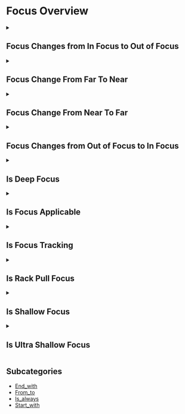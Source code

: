# Focus Overview

<details>
<summary><h2>Focus Changes from In Focus to Out of Focus</h2></summary>


<h3>🔵 Label Name:</h3>
<code>focus_change_from_in_to_out_of_focus</code>


<h3>📖 Definition:</h3>
Does the video start with a sharp focus on a subject or area and then become out of focus?

<details>
<summary><h4> Question (Definition)</h4></summary>

</details>

<details>
<summary><h4> Alternative Question</h4></summary>

- Does the shot begin with a clear, in-focus subject and then become blurry?

- Is there a focus shift where a sharp subject gradually turns out of focus?

- Does the video transition from a well-defined focal point to a blurred frame?

- Is the initial shot crisp but then loses focus over time?

- Does the sequence start with a clear subject before it becomes blurred?

- Is the focus deliberately pulled away, making the subject indistinct?

- Does the shot start sharp but gradually lose focus?

- Is there a gradual shift where the scene moves from clarity to a soft blur?

</details>

<details>
<summary><h4> Prompt (Definition)</h4></summary>

- The video starts with a sharp focus and then becomes out of focus.

</details>

<details>
<summary><h4> Alternative Prompt</h4></summary>

- A video where the subject starts in focus but fades into a blur.

- A scene that begins with a well-defined focal point and then loses clarity.

- A shot where a crisp subject gradually becomes out of focus.

- A video where the depth of field softens as the focal area becomes blurry.

- A sequence where the focus moves away, making the subject indistinct.

- A shot where an initially sharp subject transitions into a blurred frame.

- A video where a clear scene progressively becomes unfocused.

- A scene where the focus starts sharp but gradually blurs over time.

</details>

<h4>🟢 Positive:</h4>
<code>self.cam_setup.focus_info['start'] in ['foreground', 'middle_ground', 'background'] and self.cam_setup.focus_info['end'] == 'out_of_focus' and self.cam_setup.is_rack_pull_focus</code>

<h4>🔴 Negative:</h4>
<code>not (self.cam_setup.focus_info['start'] in ['foreground', 'middle_ground', 'background', 'unknown'] and self.cam_setup.focus_info['end'] in ['out_of_focus', 'unknown'])</code>

</details>

<details>
<summary><h2>Focus Change From Far To Near</h2></summary>


<h3>🔵 Label Name:</h3>
<code>focus_change_from_far_to_near</code>


<h3>📖 Definition:</h3>
Does the focal plane transition from distant to close?

<details>
<summary><h4> Question (Definition)</h4></summary>

</details>

<details>
<summary><h4> Alternative Question</h4></summary>

- Does the focus shift from far to near objects?

- Is there a focus transition to the foreground?

- Does the sharp focus move toward camera?

- Is there a focus pull from distant to close?

- Does the focus change from background to foreground?

- Is there a shift in focus to closer elements?

- Does the focal point move to nearby objects?

- Is there a focus transition toward foreground?

</details>

<details>
<summary><h4> Prompt (Definition)</h4></summary>

- A shot where the focus plane transitions from distant to close.

</details>

<details>
<summary><h4> Alternative Prompt</h4></summary>

- A video with focus moving closer.

- A shot transitioning to near focus.

- A video pulling focus to foreground.

- A shot shifting focus inward.

- A video with approaching focus point.

- A shot changing focus to proximity.

- A video with inward focus shift.

- A shot moving focus closer.

</details>

<h4>🟢 Positive:</h4>
<code>self.cam_setup.focus_change_from_far_to_near is True</code>

<h4>🔴 Negative:</h4>
<code>self.cam_setup.focus_change_from_far_to_near is False</code>

</details>

<details>
<summary><h2>Focus Change From Near To Far</h2></summary>


<h3>🔵 Label Name:</h3>
<code>focus_change_from_near_to_far</code>


<h3>📖 Definition:</h3>
Does the focal plane transition from close to distant?

<details>
<summary><h4> Question (Definition)</h4></summary>

</details>

<details>
<summary><h4> Alternative Question</h4></summary>

- Does the focus shift from near to far objects?

- Is there a focus transition to the background?

- Does the sharp focus move away from camera?

- Is there a focus pull from close to distant?

- Is there a shift in focus to farther elements?

- Does the focal point move to distant objects?

- Is there a focus transition toward background?

</details>

<details>
<summary><h4> Prompt (Definition)</h4></summary>

- A shot where the focus plane transitions from close to distant.

</details>

<details>
<summary><h4> Alternative Prompt</h4></summary>

- A video with focus moving away.

- A shot transitioning to distant focus.

- A video pulling focus to background.

- A shot shifting focus outward.

- A video with retreating focus point.

- A shot changing focus to distance.

- A video with outward focus shift.

- A shot moving focus away.

</details>

<h4>🟢 Positive:</h4>
<code>self.cam_setup.focus_change_from_near_to_far is True</code>

<h4>🔴 Negative:</h4>
<code>self.cam_setup.focus_change_from_near_to_far is False</code>

</details>

<details>
<summary><h2>Focus Changes from Out of Focus to In Focus</h2></summary>


<h3>🔵 Label Name:</h3>
<code>focus_change_from_out_to_in_focus</code>


<h3>📖 Definition:</h3>
Does the video start out of focus and then become in focus?

<details>
<summary><h4> Question (Definition)</h4></summary>

</details>

<details>
<summary><h4> Alternative Question</h4></summary>

- Does the shot begin blurry and then become in focus?

- Is there a focus shift where an unfocused scene becomes in focus?

- Does the video transition from an indistinct blur to being in focus?

- Is the initial shot lacking clarity but then becomes in focus?

- Does the sequence open with a blurred frame that gradually comes into focus?

- Is the focus deliberately adjusted to bring a subject into focus?

- Does the shot start out of focus but then become in focus?

- Is there a gradual shift where the scene moves from a soft blur to being in focus?

</details>

<details>
<summary><h4> Prompt (Definition)</h4></summary>

- The video starts out of focus and then becomes in focus.

</details>

<details>
<summary><h4> Alternative Prompt</h4></summary>

- A video where the scene begins blurry but gradually becomes in focus.

- A sequence that starts out of focus and transitions into in focus.

- A shot where an indistinct, blurred frame sharpens into in focus.

- A video where the depth of field shifts, making the subject in focus over time.

- A sequence where the focus moves from an out-of-focus blur into in focus.

- A shot where the scene starts unfocused and becomes in focus.

- A video where an initially unclear scene gradually resolves into in focus.

- A scene where the focus shifts from an out-of-focus blur to a subject in focus.

</details>

<h4>🟢 Positive:</h4>
<code>self.cam_setup.focus_info['start'] == 'out_of_focus' and self.cam_setup.focus_info['end'] in ['foreground', 'middle_ground', 'background'] and self.cam_setup.is_rack_pull_focus</code>

<h4>🔴 Negative:</h4>
<code>not (self.cam_setup.focus_info['start'] in ['out_of_focus', 'unknown'] and self.cam_setup.focus_info['end'] in ['foreground', 'middle_ground', 'background', 'unknown'])</code>

</details>

<details>
<summary><h2>Is Deep Focus</h2></summary>


<h3>🔵 Label Name:</h3>
<code>is_deep_focus</code>


<h3>📖 Definition:</h3>
Does the video have a deep depth of field, ensuring distant details remain sharp?

<details>
<summary><h4> Question (Definition)</h4></summary>

</details>

<details>
<summary><h4> Alternative Question</h4></summary>

- Is everything in frame consistently in focus?

- Does the shot maintain sharp focus from near to far?

- Is there clear detail throughout the depth of field?

- Does the video show sharp focus at all distances?

- Is the entire scene consistently sharp?

- Does the shot keep both near and far objects in focus?

- Is there uniform sharpness throughout the frame?

- Does the video maintain focus across all depths?

</details>

<details>
<summary><h4> Prompt (Definition)</h4></summary>

- The video has a deep depth of field, ensuring distant details remain sharp.

</details>

<details>
<summary><h4> Alternative Prompt</h4></summary>

- A video with everything in focus.

- A shot maintaining overall sharpness.

- A video with deep depth of field.

- A shot showing clear detail at all depths.

- A video with uniform focus.

- A shot keeping all planes sharp.

- A video with consistent focus depth.

- A shot with complete scene clarity.

</details>

<h4>🟢 Positive:</h4>
<code>self.cam_setup.is_deep_focus is True</code>

<h4>🔴 Negative:</h4>
<code>self.cam_setup.is_deep_focus is False</code>

</details>

<details>
<summary><h2>Is Focus Applicable</h2></summary>


<h3>🔵 Label Name:</h3>
<code>is_focus_applicable</code>


<h3>📖 Definition:</h3>
Is it possible to determine the camera focus properties?

<details>
<summary><h4> Question (Definition)</h4></summary>

</details>

<details>
<summary><h4> Alternative Question</h4></summary>

- Can the camera's focus characteristics be classified?

- Can we assess the depth of field in this shot?

- Is the focus style clear enough to classify?

- Can the focusing technique be categorized?

- Is it feasible to analyze the focus pattern?

- Can we meaningfully evaluate the focus type?

- Is the focusing method classifiable?

</details>

<details>
<summary><h4> Prompt (Definition)</h4></summary>

- A shot where the camera focus characteristics can be meaningfully classified.

</details>

<details>
<summary><h4> Alternative Prompt</h4></summary>

- A video with classifiable focus properties.

- A shot with determinable focus style.

- A video where focus technique is apparent.

- A shot with clear focus characteristics.

- A video suitable for focus analysis.

- A shot with analyzable focus method.

- A video with measurable focus properties.

- A shot with definable focus pattern.

</details>

<h4>🟢 Positive:</h4>
<code>self.cam_setup.is_focus_applicable is True</code>

<h4>🔴 Negative:</h4>
<code>self.cam_setup.is_focus_applicable is False</code>

</details>

<details>
<summary><h2>Is Focus Tracking</h2></summary>


<h3>🔵 Label Name:</h3>
<code>is_focus_tracking</code>


<h3>📖 Definition:</h3>
Is there focus tracking on a moving subject in the video?

<details>
<summary><h4> Question (Definition)</h4></summary>

</details>

<details>
<summary><h4> Alternative Question</h4></summary>

- Does the focus follow a moving subject?

- Is there continuous focus on a mobile subject?

- Does the shot maintain focus on moving elements?

- Is there dynamic focus following movement?

- Does the focus adapt to subject motion?

- Is there automated focus following?

- Does the shot track focus with movement?

- Is there responsive focus on motion?

</details>

<details>
<summary><h4> Prompt (Definition)</h4></summary>

- A shot that maintains focus on a subject as it moves through the frame.

</details>

<details>
<summary><h4> Alternative Prompt</h4></summary>

- A video with moving subject focus.

- A shot tracking subject movement.

- A video maintaining mobile focus.

- A shot following subject motion.

- A video with dynamic focus tracking.

- A shot adapting to movement.

- A video with continuous focus.

- A shot following moving elements.

</details>

<h4>🟢 Positive:</h4>
<code>self.cam_setup.is_focus_tracking is True</code>

<h4>🔴 Negative:</h4>
<code>self.cam_setup.is_focus_tracking is False</code>

</details>

<details>
<summary><h2>Is Rack Pull Focus</h2></summary>


<h3>🔵 Label Name:</h3>
<code>is_rack_pull_focus</code>


<h3>📖 Definition:</h3>
Is rack focus or pull focus used in the video?

<details>
<summary><h4> Question (Definition)</h4></summary>

</details>

<details>
<summary><h4> Alternative Question</h4></summary>

- Does the shot use deliberate focus transitions?

- Is there intentional shifting of focus planes?

- Does the video employ focus pulling technique?

- Is there controlled change in focal point?

- Does the shot use focus racking effects?

- Is there purposeful focus manipulation?

- Does the video show planned focus shifts?

- Is there deliberate refocusing in the shot?

</details>

<details>
<summary><h4> Prompt (Definition)</h4></summary>

- A shot using rack focus or pull focus techniques to shift the focus plane.

</details>

<details>
<summary><h4> Alternative Prompt</h4></summary>

- A video with deliberate focus changes.

- A shot using focus transition effects.

- A video featuring focus manipulation.

- A shot with controlled focus shifts.

- A video employing rack focus.

- A shot showing planned refocusing.

- A video with intentional focus pulls.

- A shot using focus racking technique.

</details>

<h4>🟢 Positive:</h4>
<code>self.cam_setup.is_rack_pull_focus is True</code>

<h4>🔴 Negative:</h4>
<code>self.cam_setup.is_rack_pull_focus is False</code>

</details>

<details>
<summary><h2>Is Shallow Focus</h2></summary>


<h3>🔵 Label Name:</h3>
<code>is_shallow_focus</code>


<h3>📖 Definition:</h3>
Is the camera using a shallow depth of field with limited focus range?

<details>
<summary><h4> Question (Definition)</h4></summary>

</details>

<details>
<summary><h4> Alternative Question</h4></summary>

- Does the shot have a limited focus range?

- Is there selective focus in the frame?

- Does the video show background blur?

- Is the depth of field intentionally narrow?

- Does the shot emphasize one plane of focus?

- Is there distinct separation between sharp and soft areas?

- Does the video use selective sharpness?

- Is the focus deliberately limited in depth?

</details>

<details>
<summary><h4> Prompt (Definition)</h4></summary>

- A shot using shallow depth of field, with limited range of focus.

</details>

<details>
<summary><h4> Alternative Prompt</h4></summary>

- A video with selective focus.

- A shot showing background blur.

- A video with narrow depth of field.

- A shot emphasizing focal plane.

- A video with limited focus range.

- A shot using focus separation.

- A video with intentional blur.

- A shot with controlled focus depth.

</details>

<h4>🟢 Positive:</h4>
<code>self.cam_setup.is_shallow_focus is True</code>

<h4>🔴 Negative:</h4>
<code>self.cam_setup.is_shallow_focus is False</code>

</details>

<details>
<summary><h2>Is Ultra Shallow Focus</h2></summary>


<h3>🔵 Label Name:</h3>
<code>is_ultra_shallow_focus</code>


<h3>📖 Definition:</h3>
Does the video have an extremely shallow depth of field?

<details>
<summary><h4> Question (Definition)</h4></summary>

</details>

<details>
<summary><h4> Alternative Question</h4></summary>

- Is the focus range extremely narrow?

- Does the shot show extreme background blur?

- Is there a dramatically thin plane of focus?

- Does the video use extreme selective focus?

- Is the depth of field exceptionally shallow?

- Does the shot have minimal focus depth?

- Is there intense separation of focus planes?

- Does the video show extreme focus limitation?

</details>

<details>
<summary><h4> Prompt (Definition)</h4></summary>

- A shot using extremely shallow depth of field, with a very narrow focus range.

</details>

<details>
<summary><h4> Alternative Prompt</h4></summary>

- A video with extremely selective focus.

- A shot showing intense background blur.

- A video with minimal focus depth.

- A shot emphasizing thin focal plane.

- A video with extreme focus limitation.

- A shot using dramatic focus separation.

- A video with intense selective focus.

- A shot with extremely narrow focus.

</details>

<h4>🟢 Positive:</h4>
<code>self.cam_setup.is_ultra_shallow_focus is True</code>

<h4>🔴 Negative:</h4>
<code>self.cam_setup.is_ultra_shallow_focus is False</code>

</details>


## Subcategories

- [End_with](./end_with/index.md)
- [From_to](./from_to/index.md)
- [Is_always](./is_always/index.md)
- [Start_with](./start_with/index.md)